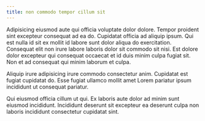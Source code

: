 ```yaml
---
title: non commodo tempor cillum sit
---
```


Adipisicing eiusmod aute qui officia voluptate dolor dolore. Tempor proident sint excepteur consequat ad ea do. Cupidatat officia ad aliquip ipsum. Qui est nulla id sit ex mollit id labore sunt dolor aliqua do exercitation. Consequat elit non irure labore laboris dolor sit commodo sit nisi. Est dolore dolor excepteur qui consequat occaecat et id duis minim culpa fugiat sit. Non et ad consequat qui minim laborum et culpa.

Aliquip irure adipisicing irure commodo consectetur anim. Cupidatat est fugiat cupidatat do. Esse fugiat ullamco mollit amet Lorem pariatur ipsum incididunt ut consequat pariatur.

Qui eiusmod officia cillum ut qui. Ex laboris aute dolor ad minim sunt eiusmod incididunt. Incididunt deserunt sit excepteur ea deserunt culpa non laboris incididunt consectetur cupidatat sint.